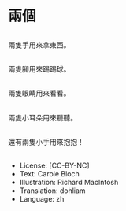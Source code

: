 # 兩個

##
兩隻手用來拿東西。

##


##
兩隻腳用來踢踢球。

##


##
兩隻眼睛用來看看。

##


##
兩隻小耳朵用來聽聽。

##


##
還有兩隻小手用來抱抱！

##


##
* License: [CC-BY-NC]
* Text: Carole Bloch
* Illustration: Richard MacIntosh
* Translation: dohliam
* Language: zh
